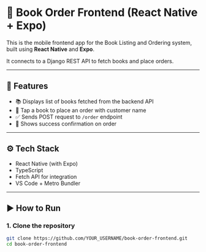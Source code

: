 # 📱 Book Order Frontend (React Native + Expo)

This is the mobile frontend app for the Book Listing and Ordering system, built using **React Native** and **Expo**.

It connects to a Django REST API to fetch books and place orders.

---

## 🚀 Features

- 📚 Displays list of books fetched from the backend API
- 📝 Tap a book to place an order with customer name
- ✅ Sends POST request to `/order` endpoint
- 🔔 Shows success confirmation on order

---

## ⚙️ Tech Stack

- React Native (with Expo)
- TypeScript
- Fetch API for integration
- VS Code + Metro Bundler

---

## ▶️ How to Run

### 1. Clone the repository

```bash
git clone https://github.com/YOUR_USERNAME/book-order-frontend.git
cd book-order-frontend
